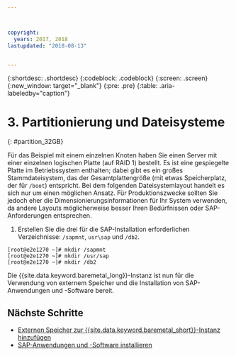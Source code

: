 ```yaml
---



copyright:
  years: 2017, 2018
lastupdated: "2018-08-13"


---
```


{:shortdesc: .shortdesc}
{:codeblock: .codeblock}
{:screen: .screen}
{:new_window: target="_blank"}
{:pre: .pre}
{:table: .aria-labeledby="caption"}

# 3. Partitionierung und Dateisysteme
{: #partition_32GB}

Für das Beispiel mit einem einzelnen Knoten haben Sie einen Server mit einer einzelnen logischen Platte (auf RAID 1) bestellt. Es ist eine gespiegelte Platte im Betriebssystem enthalten; dabei gibt es ein großes Stammdateisystem, das der Gesamtplattengröße (mit etwas Speicherplatz, der für `/boot`) entspricht. Bei dem folgenden Dateisystemlayout handelt es sich nur um einen möglichen Ansatz. Für Produktionszwecke sollten Sie jedoch eher die Dimensionierungsinformationen für Ihr System verwenden, da andere Layouts möglicherweise besser Ihren Bedürfnissen oder SAP-Anforderungen entsprechen.

1. Erstellen Sie die drei für die SAP-Installation erforderlichen Verzeichnisse: `/sapmnt`, `usr\sap` und `/db2`.
```
[root@e2e1270 ~]# mkdir /sapmnt
[root@e2e1270 ~]# mkdir /usr/sap
[root@e2e1270 ~]# mkdir /db2
```
Die {{site.data.keyword.baremetal_long}}-Instanz ist nun für die Verwendung von externem Speicher und die Installation von SAP-Anwendungen und -Software bereit.

## Nächste Schritte

  * [Externen Speicher zur {{site.data.keyword.baremetal_short}}-Instanz hinzufügen](/docs/infrastructure/sap-netweaver-rhel-qrg/rhel-provisioning-external-storage-to-server.html)
  * [SAP-Anwendungen und -Software installieren](/docs/infrastructure/sap-netweaver-rhel-qrg/rhel-installing-your-SAP-landscape.html)
